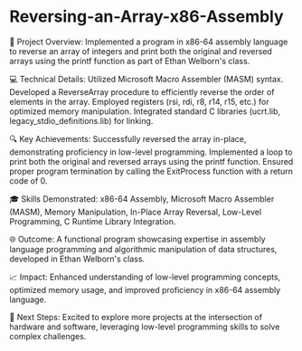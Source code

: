# Reversing-an-Array-x86-Assembly
🚀 Project Overview:
Implemented a program in x86-64 assembly language to reverse an array of integers and print both the original and reversed arrays using the printf function as part of Ethan Welborn's class.

💻 Technical Details:
Utilized Microsoft Macro Assembler (MASM) syntax.
Developed a ReverseArray procedure to efficiently reverse the order of elements in the array.
Employed registers (rsi, rdi, r8, r14, r15, etc.) for optimized memory manipulation.
Integrated standard C libraries (ucrt.lib, legacy_stdio_definitions.lib) for linking.

🔍 Key Achievements:
Successfully reversed the array in-place, demonstrating proficiency in low-level programming.
Implemented a loop to print both the original and reversed arrays using the printf function.
Ensured proper program termination by calling the ExitProcess function with a return code of 0.

🎓 Skills Demonstrated:
x86-64 Assembly, Microsoft Macro Assembler (MASM), Memory Manipulation, In-Place Array Reversal, Low-Level Programming, C Runtime Library Integration.

🌐 Outcome:
A functional program showcasing expertise in assembly language programming and algorithmic manipulation of data structures, developed in Ethan Welborn's class.

📈 Impact:
Enhanced understanding of low-level programming concepts, optimized memory usage, and improved proficiency in x86-64 assembly language.

🙌 Next Steps:
Excited to explore more projects at the intersection of hardware and software, leveraging low-level programming skills to solve complex challenges.
